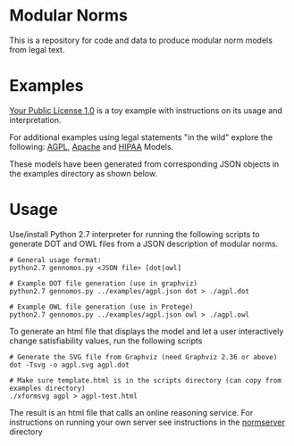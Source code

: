 # Modular Norms
This is a repository for code and data to produce modular norm models from legal text.

# Examples

[Your Public License 1.0](https://robinagandhi.github.io/modularnorms/examples/yourlicense-test.html) is a toy example with instructions on its usage and interpretation.

For additional examples using legal statements "in the wild" explore the following: [AGPL](https://robinagandhi.github.io/modularnorms/examples/agpl-test.html), [Apache](https://robinagandhi.github.io/modularnorms/examples/apache-test.html) and [HIPAA](https://robinagandhi.github.io/modularnorms/examples/hipaalite-test.html) Models.

These models have been generated from corresponding JSON objects in the examples directory as shown below.   

# Usage

Use/install Python 2.7 interpreter for running the following scripts to generate DOT and OWL files from a JSON description of modular norms.

```
# General usage format:
python2.7 gennomos.py <JSON file> [dot|owl]

# Example DOT file generation (use in graphviz)
python2.7 gennomos.py ../examples/agpl.json dot > ./agpl.dot

# Example OWL file generation (use in Protege)
python2.7 gennomos.py ../examples/agpl.json owl > ./agpl.owl

```

To generate an html file that displays the model and let a user interactively change satisfiability values, run the following scripts
```
# Generate the SVG file from Graphviz (need Graphviz 2.36 or above)
dot -Tsvg -o agpl.svg agpl.dot

# Make sure template.html is in the scripts directory (can copy from examples directory)
./xformsvg agpl > agpl-test.html
```
The result is an html file that calls an online reasoning service. For instructions on running your own server see instructions in the [normserver](https://github.com/robinagandhi/modularnorms/tree/master/normserver) directory
